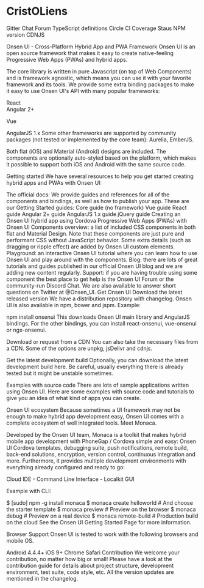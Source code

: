 # CristOLiens



Gitter Chat Forum TypeScript definitions
Circle CI Coverage Staus NPM version CDNJS

Onsen UI - Cross-Platform Hybrid App and PWA Framework
Onsen UI is an open source framework that makes it easy to create native-feeling Progressive Web Apps (PWAs) and hybrid apps.

The core library is written in pure Javascript (on top of Web Components) and is framework agnostic, which means you can use it with your favorite framework and its tools. We provide some extra binding packages to make it easy to use Onsen UI's API with many popular frameworks:


React	
Angular 2+

Vue

AngularJS 1.x
Some other frameworks are supported by community packages (not tested or implemented by the core team): Aurelia, EmberJS.

Both flat (iOS) and Material (Android) designs are included. The components are optionally auto-styled based on the platform, which makes it possible to support both iOS and Android with the same source code.

Getting started
We have several resources to help you get started creating hybrid apps and PWAs with Onsen UI:

The official docs: We provide guides and references for all of the components and bindings, as well as how to publish your app. These are our Getting Started guides:
Core guide (no framework)
Vue guide
React guide
Angular 2+ guide
AngularJS 1.x guide
jQuery guide
Creating an Onsen UI hybrid app using Cordova
Progressive Web Apps (PWAs) with Onsen UI
Components overview: a list of included CSS components in both flat and Material Design. Note that these components are just pure and performant CSS without JavaScript behavior. Some extra details (such as dragging or ripple effect) are added by Onsen UI custom elements.
Playground: an interactive Onsen UI tutorial where you can learn how to use Onsen UI and play around with the components.
Blog: there are lots of great tutorials and guides published in our official Onsen UI blog and we are adding new content regularly.
Support: if you are having trouble using some component the best place to get help is the Onsen UI Forum or the community-run Discord Chat. We are also available to answer short questions on Twitter at @Onsen_UI.
Get Onsen UI
Download the latest released version
We have a distribution repository with changelog. Onsen UI is also available in npm, bower and jspm. Example:

npm install onsenui
This downloads Onsen UI main library and AngularJS bindings. For the other bindings, you can install react-onsenui, vue-onsenui or ngx-onsenui.

Download or request from a CDN
You can also take the necessary files from a CDN. Some of the options are unpkg, jsDelivr and cdnjs.

Get the latest development build
Optionally, you can download the latest development build here. Be careful, usually everything there is already tested but it might be unstable sometimes.

Examples with source code
There are lots of sample applications written using Onsen UI. Here are some examples with source code and tutorials to give you an idea of what kind of apps you can create.

  

Onsen UI ecosystem
Because sometimes a UI framework may not be enough to make hybrid app development easy, Onsen UI comes with a complete ecosystem of well integrated tools. Meet Monaca.



Developed by the Onsen UI team, Monaca is a toolkit that makes hybrid mobile app development with PhoneGap / Cordova simple and easy: Onsen UI Cordova templates, debugging suite, push notifications, remote build, back-end solutions, encryption, version control, continuous integration and more. Furthermore, it provides multiple development environments with everything already configured and ready to go:

Cloud IDE - Command Line Interface - Localkit GUI

Example with CLI:

$ [sudo] npm -g install monaca
$ monaca create helloworld # And choose the starter template
$ monaca preview # Preview on the browser
$ monaca debug # Preview on a real device
$ monaca remote-build # Production build on the cloud
See the Onsen UI Getting Started Page for more information.

Browser Support
Onsen UI is tested to work with the following browsers and mobile OS.

Android 4.4.4+
iOS 9+
Chrome
Safari
Contribution
We welcome your contribution, no matter how big or small! Please have a look at the contribution guide for details about project structure, development environment, test suite, code style, etc. All the version updates are mentioned in the changelog.
